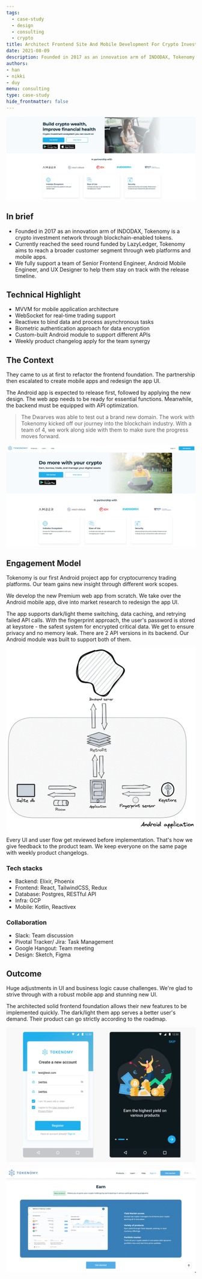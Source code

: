```yaml
---
tags:
  - case-study
  - design
  - consulting
  - crypto
title: Architect Frontend Site And Mobile Development For Crypto Investment Ecosystem
date: 2021-08-09
description: Founded in 2017 as an innovation arm of INDODAX, Tokenomy is a crypto investment network through blockchain-enabled tokens. We fully support a team of Senior Frontend Engineer, Android Mobile Engineer, and UX Designer to help them stay on track with the release timeline
authors: 
- han
- nikki
- duy
menu: consulting
type: case-study
hide_frontmatter: false
---
```


![](assets/architect-frontend-site-and-mobile-development-for-crypto-investment-ecosystem_tokenomy.webp)

## In brief
- Founded in 2017 as an innovation arm of INDODAX, Tokenomy is a crypto investment network through blockchain-enabled tokens.
- Currently reached the seed round funded by LazyLedger, Tokenomy aims to reach a broader customer segment through web platforms and mobile apps.
- We fully support a team of Senior Frontend Engineer, Android Mobile Engineer, and UX Designer to help them stay on track with the release timeline.

## Technical Highlight
- MVVM for mobile application architecture
- WebSocket for real-time trading support
- Reactivex to bind data and process asynchronous tasks
- Biometric authentication approach for data encryption
- Custom-built Android module to support different APIs
- Weekly product changelog apply for the team synergy

## The Context
They came to us at first to refactor the frontend foundation. The partnership then escalated to create mobile apps and redesign the app UI.

The Android app is expected to release first, followed by applying the new design. The web app needs to be ready for essential functions. Meanwhile, the backend must be equipped with API optimization. 

>
> The Dwarves was able to test out a brand new domain. The work with Tokenomy kicked off our journey into the blockchain industry. With a team of 4, we work along side with them to make sure the progress moves forward. 

![](assets/architect-frontend-site-and-mobile-development-for-crypto-investment-ecosystem_tokenomy-2.webp)

## Engagement Model
Tokenomy is our first Android project app for cryptocurrency trading platforms. Our team gains new insight through different work scopes.

We develop the new Premium web app from scratch. We take over the Android mobile app, dive into market research to redesign the app UI.

The app supports dark/light theme switching, data caching, and retrying failed API calls. With the fingerprint approach, the user's password is stored at keystore - the safest system for encrypted critical data. We get to ensure privacy and no memory leak. There are 2 API versions in its backend. Our Android module was built to support both of them.

![](assets/architect-frontend-site-and-mobile-development-for-crypto-investment-ecosystem_toke-architecture.webp)

Every UI and user flow get reviewed before implementation. That's how we give feedback to the product team. We keep everyone on the same page with weekly product changelogs.

### Tech stacks
- Backend: Elixir, Phoenix
- Frontend: React, TailwindCSS, Redux
- Database: Postgres, RESTful API
- Infra: GCP
- Mobile: Kotlin, Reactivex

### Collaboration
- Slack: Team discussion
- Pivotal Tracker/ Jira: Task Management
- Google Hangout: Team meeting
- Design: Sketch, Figma

## Outcome
Huge adjustments in UI and business logic cause challenges. We're glad to strive through with a robust mobile app and stunning new UI.

The architected solid frontend foundation allows their new features to be implemented quickly. The dark/light them app serves a better user's demand. Their product can go strictly according to the roadmap.

![](assets/architect-frontend-site-and-mobile-development-for-crypto-investment-ecosystem_tokenomy-app.webp)

![](assets/architect-frontend-site-and-mobile-development-for-crypto-investment-ecosystem_toke-ws.webp)